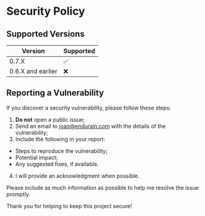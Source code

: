 # Security Policy

## Supported Versions

| Version | Supported          |
| ------- | ------------------ |
| 0.7.X   | :white_check_mark: |
| 0.6.X and earlier   | :x:                |

## Reporting a Vulnerability

If you discover a security vulnerability, please follow these steps:

1. **Do not** open a public issue;
2. Send an email to joao@endurain.com with the details of the vulnerability;
3. Include the following in your report:
- Steps to reproduce the vulnerability;
- Potential impact;
- Any suggested fixes, if available.
4. I will provide an acknowledgment when possible.

Please include as much information as possible to help me resolve the issue promptly.

Thank you for helping to keep this project secure!
